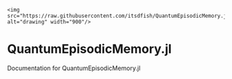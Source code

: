 ```@raw html
<img src="https://raw.githubusercontent.com/itsdfish/QuantumEpisodicMemory.jl/refs/heads/main/docs/logo/logo_readme.png" alt="drawing" width="900"/>
```
# QuantumEpisodicMemory.jl

Documentation for QuantumEpisodicMemory.jl
